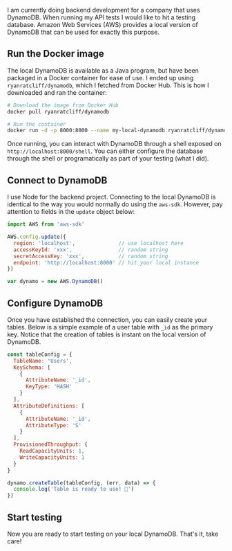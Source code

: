 I am currently doing backend development for a company that uses DynamoDB. When running my API tests I would like to hit a testing database. Amazon Web Services (AWS) provides a local version of DynamoDB that can be used for exactly this purpose.

## Run the Docker image
The local DynamoDB is available as a Java program, but have been packaged in a Docker container for ease of use. I ended up using `ryanratcliff/dynamodb`, which I fetched from Docker Hub. This is how I downloaded and ran the container:

```bash
# Download the image from Docker Hub
docker pull ryanratcliff/dynamodb

# Run the container
docker run -d -p 8000:8000 --name my-local-dynamodb ryanratcliff/dynamodb
```

Once running, you can interact with DynamoDB through a shell exposed on `http://localhost:8000/shell`. You can either configure the database through the shell or programatically as part of your testing (what I did).

## Connect to DynamoDB
I use Node for the backend project. Connecting to the local DynamoDB is identical to the way you would normally do using the `aws-sdk`. However, pay attention to fields in the `update` object below:

```javascript
import AWS from 'aws-sdk'

AWS.config.update({
  region: 'localhost',              // use localhost here
  accessKeyId: 'xxx',               // random string
  secretAccessKey: 'xxx',           // random string
  endpoint: 'http://localhost:8000' // hit your local instance
})

var dynamo = new AWS.DynamoDB()
```

## Configure DynamoDB
Once you have established the connection, you can easily create your tables. Below is a simple example of a user table with `_id` as the primary key. Notice that the creation of tables is instant on the local version of DynamoDB.

```javascript
const tableConfig = {
  TableName: 'Users',
  KeySchema: [
    {
      AttributeName: '_id',
      KeyType: 'HASH'
    }
  ],
  AttributeDefinitions: [
    {
      AttributeName: '_id',
      AttributeType: 'S'
    }
  ],
  ProvisionedThroughput: {
    ReadCapacityUnits: 1,
    WriteCapacityUnits: 1
  }
}

dynamo.createTable(tableConfig, (err, data) => {
  console.log('Table is ready to use! 🦄')
})
```

## Start testing
Now you are ready to start testing on your local DynamoDB. That's it, take care!


